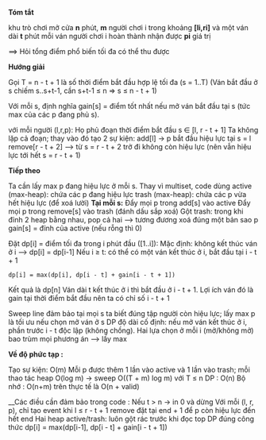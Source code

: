 __Tóm tắt__

khu trò chơi mở cửa __n__ phút, __m__ người chơi i trong khoảng  __[li,ri]__ và một ván dài __t__ phút
mỗi ván người chơi i hoàn thành nhận được __pi__ giá trị 

==> Hỏi tổng điểm phổ biến tối đa có thể thu được


__Hướng giải__

Gọi T = n - t + 1 là số thời điểm bắt đầu hợp lệ tối đa (s = 1..T)
(Ván bắt đầu ở s chiếm s..s+t-1, cần s+t-1 ≤ n => s ≤ n - t + 1)

Với mỗi s, định nghĩa gain[s] = điểm tốt nhất nếu mở ván bắt đầu tại s (tức max của các p đang phủ s).


với mỗi người (l,r,p):
Họ phủ đoạn thời điểm bắt đầu s ∈ [l, r - t + 1]
Ta không lặp cả đoạn; thay vào đó tạo 2 sự kiện:
add[l] → p bắt đầu hiệu lực tại s = l
remove[r - t + 2] --> từ s = r - t + 2 trở đi không còn hiệu lực (nên vẫn hiệu lực tới hết s = r - t + 1)

__Tiếp theo__

Ta cần lấy max p đang hiệu lực ở mỗi s. Thay vì multiset, code dùng
active (max-heap): chứa các p đang hiệu lực
trash (max-heap): chứa các p vừa hết hiệu lực (để xoá lười)
__Tại mỗi s:__
Đẩy mọi p trong add[s] vào active
Đẩy mọi p trong remove[s] vào trash (đánh dấu sắp xoá)
Gột trash: trong khi đỉnh 2 heap bằng nhau, pop cả hai --> tương đương xoá đúng một bản sao p
gain[s] = đỉnh của active (nếu rỗng thì 0)

Đặt dp[i] = điểm tối đa trong i phút đầu ([1..i]):
Mặc định: không kết thúc ván ở i --> dp[i] = dp[i-1]
Nếu i ≥ t: có thể có một ván kết thúc ở i, bắt đầu tại i - t + 1

`dp[i] = max(dp[i],
            dp[i - t] + gain[i - t + 1])`

Kết quả là dp[n]
Ván dài t kết thúc ở i thì bắt đầu ở i - t + 1. Lợi ích ván đó là gain tại thời điểm bắt đầu nên ta có chỉ số i - t + 1


Sweep line đảm bảo tại mọi s ta biết đúng tập người còn hiệu lực; lấy max p là tối ưu nếu chọn mở ván ở s
DP độ dài cố định: nếu mở ván kết thúc ở i, phần trước i - t độc lập (không chồng). Hai lựa chọn ở mỗi i (mở/không mở) bao trùm mọi phương án --> lấy max

__Về độ phức tạp :__

Tạo sự kiện: O(m)
Mỗi p được thêm 1 lần vào active và 1 lần vào trash; mỗi thao tác heap O(log m) → sweep O((T + m) log m) với T ≤ n
DP : O(n)
Bộ nhớ : O(n+m) trên thực tế là O(n + valid)

__Các điều cần đảm bảo trong code : 
Nếu t > n → in 0 và dừng
Với mỗi (l, r, p), chỉ tạo event khi l ≤ r - t + 1
remove đặt tại end + 1 để p còn hiệu lực đến hết end
Hai heap active/trash: luôn gột rác trước khi đọc top
DP đúng công thức dp[i] = max(dp[i-1], dp[i - t] + gain[i - t + 1])

